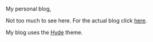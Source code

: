 My personal blog,

Not too much to see here. For the actual blog click [here](https://cramsan.com).

My blog uses the [Hyde](https://github.com/hyde/hyde) theme.
